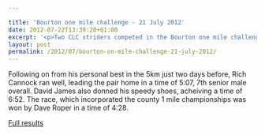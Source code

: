 ```yaml
---

title: 'Bourton one mile challenge - 21 July 2012'
date: 2012-07-22T13:39:20+01:00
excerpt: '<p>Two CLC striders competed in the Bourton one mile challenge, on a sunny saturday evening</p>'
layout: post
permalink: /2012/07/bourton-on-mile-challenge-21-july-2012/
---
```

</p> 

Following on from his personal best in the 5km just two days before, Rich Cannock ran well, leading the pair home in a time of 5:07, 7th senior male overall. David James also donned his speedy shoes, acheiving a time of 6:52. The race, which incorporated the county 1 mile championships was won by Dave Roper in a time of 4:28.

<a href="https://www.bourtonroadrunners.co.uk/race_results/bourton-1-mile-2012.htm" target="_blank" rel="nofollow">Full results</a></p>